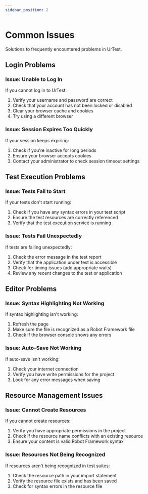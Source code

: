 ```yaml
---
sidebar_position: 2
---
```


# Common Issues

Solutions to frequently encountered problems in UrTest.

## Login Problems

### Issue: Unable to Log In

If you cannot log in to UrTest:

1. Verify your username and password are correct
2. Check that your account has not been locked or disabled
3. Clear your browser cache and cookies
4. Try using a different browser

### Issue: Session Expires Too Quickly

If your session keeps expiring:

1. Check if you're inactive for long periods
2. Ensure your browser accepts cookies
3. Contact your administrator to check session timeout settings

## Test Execution Problems

### Issue: Tests Fail to Start

If your tests don't start running:

1. Check if you have any syntax errors in your test script
2. Ensure the test resources are correctly referenced
3. Verify that the test execution service is running

### Issue: Tests Fail Unexpectedly

If tests are failing unexpectedly:

1. Check the error message in the test report
2. Verify that the application under test is accessible
3. Check for timing issues (add appropriate waits)
4. Review any recent changes to the test or application

## Editor Problems

### Issue: Syntax Highlighting Not Working

If syntax highlighting isn't working:

1. Refresh the page
2. Make sure the file is recognized as a Robot Framework file
3. Check if the browser console shows any errors

### Issue: Auto-Save Not Working

If auto-save isn't working:

1. Check your internet connection
2. Verify you have write permissions for the project
3. Look for any error messages when saving

## Resource Management Issues

### Issue: Cannot Create Resources

If you cannot create resources:

1. Verify you have appropriate permissions in the project
2. Check if the resource name conflicts with an existing resource
3. Ensure your content is valid Robot Framework syntax

### Issue: Resources Not Being Recognized

If resources aren't being recognized in test suites:

1. Check the resource path in your import statement
2. Verify the resource file exists and has been saved
3. Check for syntax errors in the resource file
